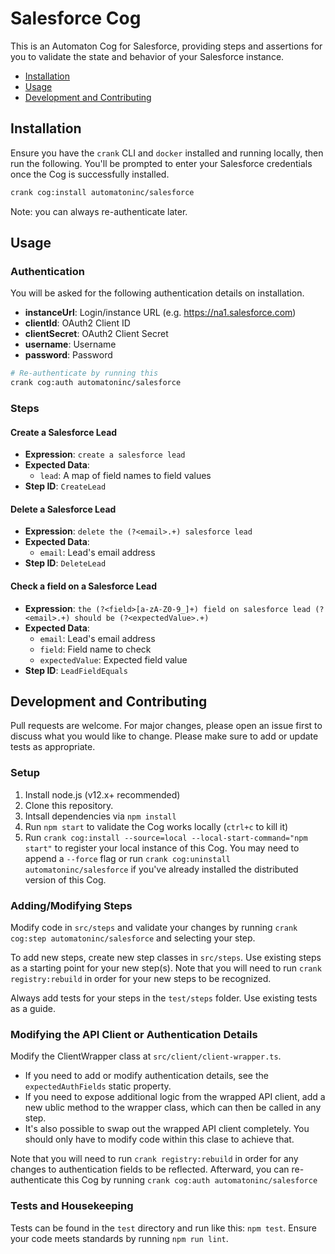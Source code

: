 # Salesforce Cog

This is an Automaton Cog for Salesforce, providing steps and assertions for you to
validate the state and behavior of your Salesforce instance.

* [Installation](#installation)
* [Usage](#usage)
* [Development and Contributing](#development-and-contributing)

## Installation

Ensure you have the `crank` CLI and `docker` installed and running locally,
then run the following.  You'll be prompted to enter your Salesforce
credentials once the Cog is successfully installed.

```bash
crank cog:install automatoninc/salesforce
```

Note: you can always re-authenticate later.

## Usage

### Authentication
<!-- authenticationDetails -->
You will be asked for the following authentication details on installation.

- **instanceUrl**: Login/instance URL (e.g. https://na1.salesforce.com)
- **clientId**: OAuth2 Client ID
- **clientSecret**: OAuth2 Client Secret
- **username**: Username
- **password**: Password

```bash
# Re-authenticate by running this
crank cog:auth automatoninc/salesforce
```
<!-- authenticationDetailsEnd -->

### Steps
<!-- stepDetails -->
<h4 id="CreateLead">Create a Salesforce Lead</h4>

- **Expression**: `create a salesforce lead`
- **Expected Data**:
  - `lead`: A map of field names to field values
- **Step ID**: `CreateLead`

<h4 id="DeleteLead">Delete a Salesforce Lead</h4>

- **Expression**: `delete the (?<email>.+) salesforce lead`
- **Expected Data**:
  - `email`: Lead's email address
- **Step ID**: `DeleteLead`

<h4 id="LeadFieldEquals">Check a field on a Salesforce Lead</h4>

- **Expression**: `the (?<field>[a-zA-Z0-9_]+) field on salesforce lead (?<email>.+) should be (?<expectedValue>.+)`
- **Expected Data**:
  - `email`: Lead's email address
  - `field`: Field name to check
  - `expectedValue`: Expected field value
- **Step ID**: `LeadFieldEquals`
<!-- stepDetailsEnd -->

## Development and Contributing
Pull requests are welcome. For major changes, please open an issue first to
discuss what you would like to change. Please make sure to add or update tests
as appropriate.

### Setup

1. Install node.js (v12.x+ recommended)
2. Clone this repository.
3. Intsall dependencies via `npm install`
4. Run `npm start` to validate the Cog works locally (`ctrl+c` to kill it)
5. Run `crank cog:install --source=local --local-start-command="npm start"` to
   register your local instance of this Cog. You may need to append a `--force`
   flag or run `crank cog:uninstall automatoninc/salesforce` if you've already
   installed the distributed version of this Cog.

### Adding/Modifying Steps
Modify code in `src/steps` and validate your changes by running
`crank cog:step automatoninc/salesforce` and selecting your step.

To add new steps, create new step classes in `src/steps`. Use existing steps as
a starting point for your new step(s). Note that you will need to run
`crank registry:rebuild` in order for your new steps to be recognized.

Always add tests for your steps in the `test/steps` folder. Use existing tests
as a guide.

### Modifying the API Client or Authentication Details
Modify the ClientWrapper class at `src/client/client-wrapper.ts`.

- If you need to add or modify authentication details, see the
  `expectedAuthFields` static property.
- If you need to expose additional logic from the wrapped API client, add a new
  ublic method to the wrapper class, which can then be called in any step.
- It's also possible to swap out the wrapped API client completely. You should
  only have to modify code within this clase to achieve that.

Note that you will need to run `crank registry:rebuild` in order for any
changes to authentication fields to be reflected. Afterward, you can
re-authenticate this Cog by running `crank cog:auth automatoninc/salesforce`

### Tests and Housekeeping
Tests can be found in the `test` directory and run like this: `npm test`.
Ensure your code meets standards by running `npm run lint`.
